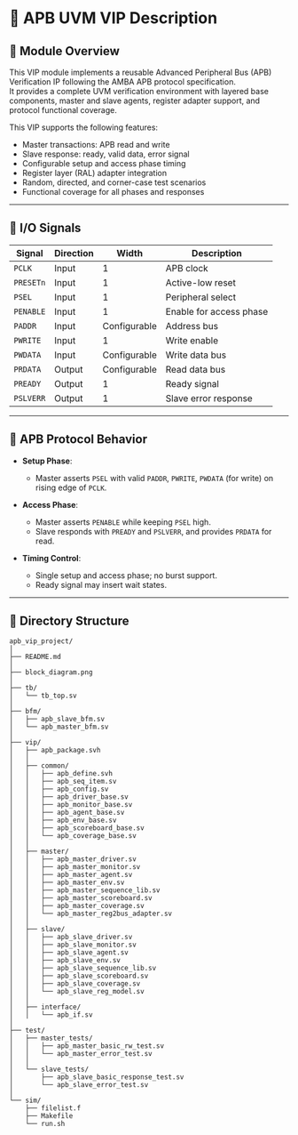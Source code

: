 # 📘 APB UVM VIP Description

## 🧩 Module Overview

This VIP module implements a reusable Advanced Peripheral Bus (APB) Verification IP following the AMBA APB protocol specification.  
It provides a complete UVM verification environment with layered base components, master and slave agents, register adapter support, and protocol functional coverage.

This VIP supports the following features:

- Master transactions: APB read and write
- Slave response: ready, valid data, error signal
- Configurable setup and access phase timing
- Register layer (RAL) adapter integration
- Random, directed, and corner-case test scenarios
- Functional coverage for all phases and responses

---

## 🔧 I/O Signals

| Signal     | Direction | Width        | Description                           |
|------------|-----------|--------------|---------------------------------------|
| `PCLK`     | Input     | 1            | APB clock                             |
| `PRESETn`  | Input     | 1            | Active-low reset                      |
| `PSEL`     | Input     | 1            | Peripheral select                     |
| `PENABLE`  | Input     | 1            | Enable for access phase               |
| `PADDR`    | Input     | Configurable | Address bus                           |
| `PWRITE`   | Input     | 1            | Write enable                          |
| `PWDATA`   | Input     | Configurable | Write data bus                        |
| `PRDATA`   | Output    | Configurable | Read data bus                         |
| `PREADY`   | Output    | 1            | Ready signal                          |
| `PSLVERR`  | Output    | 1            | Slave error response                  |

---

## 🔁 APB Protocol Behavior

- **Setup Phase**:
  - Master asserts `PSEL` with valid `PADDR`, `PWRITE`, `PWDATA` (for write) on rising edge of `PCLK`.

- **Access Phase**:
  - Master asserts `PENABLE` while keeping `PSEL` high.
  - Slave responds with `PREADY` and `PSLVERR`, and provides `PRDATA` for read.

- **Timing Control**:
  - Single setup and access phase; no burst support.
  - Ready signal may insert wait states.

<!-- ---

## 📷 APB Block Diagram

![APB Block Diagram](doc/block_diagram.png) -->

---

## 📁 Directory Structure
```
apb_vip_project/
│
├── README.md
│
├── block_diagram.png
│
├── tb/
│   └── tb_top.sv
│
├── bfm/
│   ├── apb_slave_bfm.sv
│   └── apb_master_bfm.sv
│
├── vip/
│   ├── apb_package.svh
│   │
│   ├── common/
│   │   ├── apb_define.svh
│   │   ├── apb_seq_item.sv
│   │   ├── apb_config.sv
│   │   ├── apb_driver_base.sv
│   │   ├── apb_monitor_base.sv
│   │   ├── apb_agent_base.sv
│   │   ├── apb_env_base.sv
│   │   ├── apb_scoreboard_base.sv
│   │   └── apb_coverage_base.sv
│   │
│   ├── master/
│   │   ├── apb_master_driver.sv
│   │   ├── apb_master_monitor.sv
│   │   ├── apb_master_agent.sv
│   │   ├── apb_master_env.sv
│   │   ├── apb_master_sequence_lib.sv
│   │   ├── apb_master_scoreboard.sv
│   │   ├── apb_master_coverage.sv
│   │   └── apb_master_reg2bus_adapter.sv
│   │
│   ├── slave/
│   │   ├── apb_slave_driver.sv
│   │   ├── apb_slave_monitor.sv
│   │   ├── apb_slave_agent.sv
│   │   ├── apb_slave_env.sv
│   │   ├── apb_slave_sequence_lib.sv
│   │   ├── apb_slave_scoreboard.sv
│   │   ├── apb_slave_coverage.sv
│   │   └── apb_slave_reg_model.sv
│   │
│   ├── interface/
│   │   └── apb_if.sv
│
├── test/
│   ├── master_tests/
│   │   ├── apb_master_basic_rw_test.sv
│   │   └── apb_master_error_test.sv
│   │
│   └── slave_tests/
│       ├── apb_slave_basic_response_test.sv
│       └── apb_slave_error_test.sv
│
└── sim/
    ├── filelist.f
    ├── Makefile
    └── run.sh
```